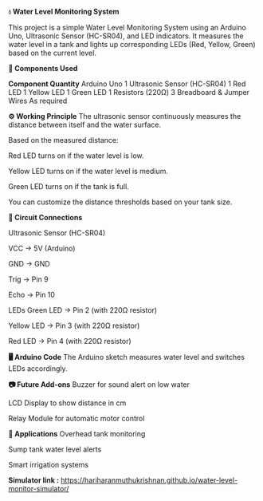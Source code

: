**💧 Water Level Monitoring System**

This project is a simple Water Level Monitoring System using an Arduino Uno, Ultrasonic Sensor (HC-SR04), and LED indicators. It measures the water level in a tank and lights up corresponding LEDs (Red, Yellow, Green) based on the current level.


**🔧 Components Used**


**Component	Quantity**
Arduino Uno	1
Ultrasonic Sensor (HC-SR04)	1
Red LED	1
Yellow LED	1
Green LED	1
Resistors (220Ω)	3
Breadboard & Jumper Wires	As required

**⚙️ Working Principle**
The ultrasonic sensor continuously measures the distance between itself and the water surface.

Based on the measured distance:

Red LED turns on if the water level is low.

Yellow LED turns on if the water level is medium.

Green LED turns on if the tank is full.

You can customize the distance thresholds based on your tank size.


**🔌 Circuit Connections**

Ultrasonic Sensor (HC-SR04)

VCC → 5V (Arduino)

GND → GND

Trig → Pin 9

Echo → Pin 10

LEDs
Green LED → Pin 2 (with 220Ω resistor)

Yellow LED → Pin 3 (with 220Ω resistor)

Red LED → Pin 4 (with 220Ω resistor)


**🖥️ Arduino Code**
The Arduino sketch measures water level and switches LEDs accordingly.


**📷 Future Add-ons**
Buzzer for sound alert on low water

LCD Display to show distance in cm

Relay Module for automatic motor control


**📌 Applications**
Overhead tank monitoring

Sump tank water level alerts

Smart irrigation systems

**Simulator link :** https://hariharanmuthukrishnan.github.io/water-level-monitor-simulator/
